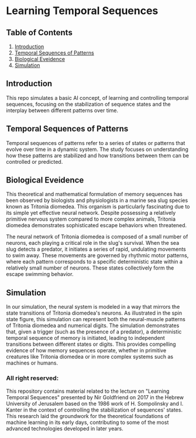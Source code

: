 # Learning Temporal Sequences

## Table of Contents
1. [Introduction](#introduction)
2. [Temporal Sequences of Patterns](#temporal-sequences-of-patterns)
3. [Biological Eveidence](#biological-evidence)
4. [Simulation](#simulation)



## Introduction

This repo simulates a basic AI concept, of learning and controlling temporal sequences, focusing on the stabilization of sequence states and the interplay between different patterns over time.

## Temporal Sequences of Patterns

Temporal sequences of patterns refer to a series of states or patterns that evolve over time in a dynamic system. The study focuses on understanding how these patterns are stabilized and how transitions between them can be controlled or predicted.

## Biological Eveidence

This theoretical and mathematical formulation of memory sequences has been observed by biologists and physiologists in a marine sea slug species known as Tritonia diomedea. This organism is particularly fascinating due to its simple yet effective neural network. Despite possessing a relatively primitive nervous system compared to more complex animals, Tritonia diomedea demonstrates sophisticated escape behaviors when threatened.

The neural network of Tritonia diomedea is composed of a small number of neurons, each playing a critical role in the slug's survival. When the sea slug detects a predator, it initiates a series of rapid, undulating movements to swim away. These movements are governed by rhythmic motor patterns, where each pattern corresponds to a specific deterministic state within a relatively small number of neurons. These states collectively form the escape swimming behavior.


## Simulation
In our simulation, the neural system is modeled in a way that mirrors the state transitions of Tritonia diomedea's neurons. As illustrated in the spin state figure, this simulation can represent both the neural-muscle patterns of Tritonia diomedea and numerical digits. The simulation demonstrates that, given a trigger (such as the presence of a predator), a deterministic temporal sequence of memory is initiated, leading to independent transitions between different states or digits. This provides compelling evidence of how memory sequences operate, whether in primitive creatures like Tritonia diomedea or in more complex systems such as machines or humans.

### All right reserved:
This repository contains material related to the lecture on "Learning Temporal Sequences" presented by Nir Goldfriend on 2017 in the Hebrew University of Jerusalem based on the 1986 work of H. Sompolinsky and I. Kanter in the context of controlling the stabilization of sequences' states. This research laid the groundwork for the theoretical foundations of machine learning in its early days, contributing to some of the most advanced technologies developed in later years.


